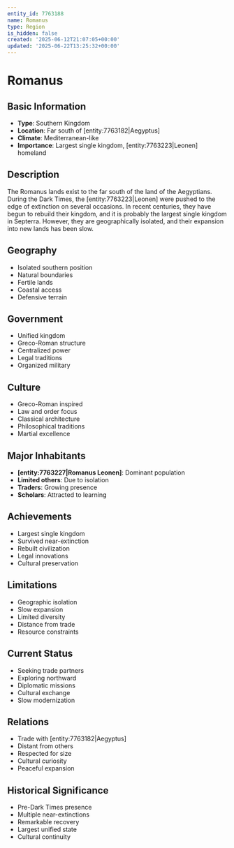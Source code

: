 ```yaml
---
entity_id: 7763188
name: Romanus
type: Region
is_hidden: false
created: '2025-06-12T21:07:05+00:00'
updated: '2025-06-22T13:25:32+00:00'
---
```


# Romanus

## Basic Information

- **Type**: Southern Kingdom
- **Location**: Far south of [entity:7763182|Aegyptus]
- **Climate**: Mediterranean-like
- **Importance**: Largest single kingdom, [entity:7763223|Leonen] homeland

## Description

The Romanus lands exist to the far south of the land of the Aegyptians. During the Dark Times, the [entity:7763223|Leonen] were pushed to the edge of extinction on several occasions. In recent centuries, they have begun to rebuild their kingdom, and it is probably the largest single kingdom in Septerra. However, they are geographically isolated, and their expansion into new lands has been slow.

## Geography

- Isolated southern position
- Natural boundaries
- Fertile lands
- Coastal access
- Defensive terrain

## Government

- Unified kingdom
- Greco-Roman structure
- Centralized power
- Legal traditions
- Organized military

## Culture

- Greco-Roman inspired
- Law and order focus
- Classical architecture
- Philosophical traditions
- Martial excellence

## Major Inhabitants

- **[entity:7763227|Romanus Leonen]**: Dominant population
- **Limited others**: Due to isolation
- **Traders**: Growing presence
- **Scholars**: Attracted to learning

## Achievements

- Largest single kingdom
- Survived near-extinction
- Rebuilt civilization
- Legal innovations
- Cultural preservation

## Limitations

- Geographic isolation
- Slow expansion
- Limited diversity
- Distance from trade
- Resource constraints

## Current Status

- Seeking trade partners
- Exploring northward
- Diplomatic missions
- Cultural exchange
- Slow modernization

## Relations

- Trade with [entity:7763182|Aegyptus]
- Distant from others
- Respected for size
- Cultural curiosity
- Peaceful expansion

## Historical Significance

- Pre-Dark Times presence
- Multiple near-extinctions
- Remarkable recovery
- Largest unified state
- Cultural continuity